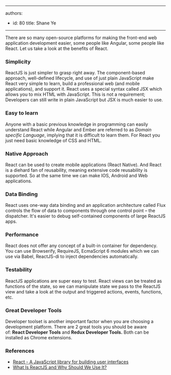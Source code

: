 

---
authors:
  - id: 80
    title: Shane Ye
---




<span class='intro'> <p class="ssw15-rteElement-P">There are so many open-source platforms for making the front-end web application development easier, some people like Angular, some people like React. Let us take a look at the benefits of React.​<br></p> </span>

<h3 class="ssw15-rteElement-H3">Simplicity</h3><p> ReactJS is just simpler to grasp right away. The component-based approach, well-defined lifecycle, and use of just plain JavaScript make React very simple to learn, build a professional web (and mobile applications), and support it. React uses a special syntax called JSX which allows you to mix HTML with JavaScript. This is not a requirement; Developers can still write in plain JavaScript but JSX is much easier to use.</p><h3 class="ssw15-rteElement-H3">​​Easy to learn</h3><p> Anyone with a basic previous knowledge in programming can easily understand React while Angular and Ember are referred to as&#160;<em>Domain specific Language</em>, implying that it is difficult to learn them. For React you just need basic knowledge of CSS and HTML.</p><h3 class="ssw15-rteElement-H3">​​Native Approach</h3><p> React can be used to create mobile applications (React Native). And React is a diehard fan of reusability, meaning extensive code reusability is supported. So at the same time we can make IOS, Android and Web applications.</p><h3 class="ssw15-rteElement-H3">​​​Data Binding</h3><p> React uses one-way data binding and an application architecture called Flux controls the flow of data to components through one control point – the dispatcher. It's easier to debug self-contained components of large ReactJS apps.</p><h3 class="ssw15-rteElement-H3">​Performance</h3><p> React does not offer any concept of a built-in container for dependency. You can use Browserify, RequireJS, EcmaScript 6 modules which we can use via Babel, ReactJS-di to inject dependencies automatically.</p><h3 class="ssw15-rteElement-H3">​Testability</h3><p> ReactJS applications are super easy to test. React views can be treated as functions of the state, so we can manipulate state we pass to the ReactJS view and take a look at the output and triggered actions, events, functions, etc.</p><h3 class="ssw15-rteElement-H3">​Great Developer Tools</h3><p> Developer toolset is another important factor when you are choosing a development platform. There are 2 great tools you should be aware of&#58;&#160;<strong>React Developer Tools</strong>&#160;and&#160;<strong>Redux Developer Tools.</strong>&#160;Both can be installed as Chrome extensions.<br></p><h3 class="ssw15-rteElement-H3">References​<br></h3>
<p></p><ul><li>​<a href="https&#58;//reactjs.org/">React - A JavaScript library for building user interfaces</a></li><li><a href="https&#58;//www.c-sharpcorner.com/article/what-and-why-reactjs/">What Is ReactJS and Why Should We Use It?</a><br><br></li></ul>


